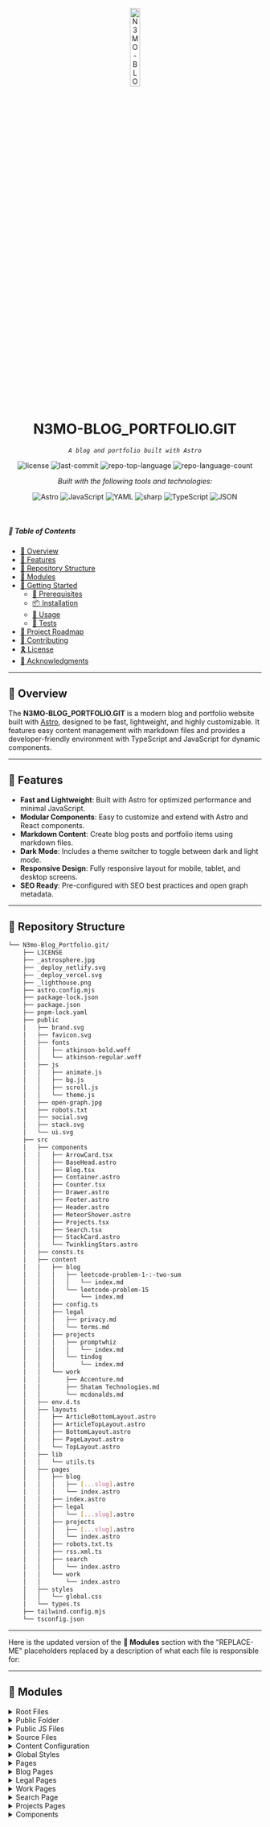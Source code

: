 <p align="center">
  <img src="https://img.icons8.com/?size=512&id=55494&format=png" width="20%" alt="N3MO-BLOG_PORTFOLIO.GIT-logo">
</p>
<p align="center">
    <h1 align="center">N3MO-BLOG_PORTFOLIO.GIT</h1>
</p>
<p align="center">
    <em><code>A blog and portfolio built with Astro</code></em>
</p>
<p align="center">
	<img src="https://img.shields.io/github/license/leonardoo210399/N3mo-Blog_Portfolio.git?style=flat&logo=opensourceinitiative&logoColor=white&color=0080ff" alt="license">
	<img src="https://img.shields.io/github/last-commit/leonardoo210399/N3mo-Blog_Portfolio.git?style=flat&logo=git&logoColor=white&color=0080ff" alt="last-commit">
	<img src="https://img.shields.io/github/languages/top/leonardoo210399/N3mo-Blog_Portfolio.git?style=flat&color=0080ff" alt="repo-top-language">
	<img src="https://img.shields.io/github/languages/count/leonardoo210399/N3mo-Blog_Portfolio.git?style=flat&color=0080ff" alt="repo-language-count">
</p>
<p align="center">
		<em>Built with the following tools and technologies:</em>
</p>
<p align="center">
	<img src="https://img.shields.io/badge/Astro-FF5D01.svg?style=flat&logo=Astro&logoColor=white" alt="Astro">
	<img src="https://img.shields.io/badge/JavaScript-F7DF1E.svg?style=flat&logo=JavaScript&logoColor=black" alt="JavaScript">
	<img src="https://img.shields.io/badge/YAML-CB171E.svg?style=flat&logo=YAML&logoColor=white" alt="YAML">
	<img src="https://img.shields.io/badge/sharp-99CC00.svg?style=flat&logo=sharp&logoColor=white" alt="sharp">
	<img src="https://img.shields.io/badge/TypeScript-3178C6.svg?style=flat&logo=TypeScript&logoColor=white" alt="TypeScript">
	<img src="https://img.shields.io/badge/JSON-000000.svg?style=flat&logo=JSON&logoColor=white" alt="JSON">
</p>

<br>

##### 🔗 Table of Contents

- [📍 Overview](#-overview)
- [👾 Features](#-features)
- [📂 Repository Structure](#-repository-structure)
- [🧩 Modules](#-modules)
- [🚀 Getting Started](#-getting-started)
    - [🔖 Prerequisites](#-prerequisites)
    - [📦 Installation](#-installation)
    - [🤖 Usage](#-usage)
    - [🧪 Tests](#-tests)
- [📌 Project Roadmap](#-project-roadmap)
- [🤝 Contributing](#-contributing)
- [🎗 License](#-license)
- [🙌 Acknowledgments](#-acknowledgments)

---

## 📍 Overview

The **N3MO-BLOG_PORTFOLIO.GIT** is a modern blog and portfolio website built with [Astro](https://astro.build), designed to be fast, lightweight, and highly customizable. It features easy content management with markdown files and provides a developer-friendly environment with TypeScript and JavaScript for dynamic components.

---

## 👾 Features

- **Fast and Lightweight**: Built with Astro for optimized performance and minimal JavaScript.
- **Modular Components**: Easy to customize and extend with Astro and React components.
- **Markdown Content**: Create blog posts and portfolio items using markdown files.
- **Dark Mode**: Includes a theme switcher to toggle between dark and light mode.
- **Responsive Design**: Fully responsive layout for mobile, tablet, and desktop screens.
- **SEO Ready**: Pre-configured with SEO best practices and open graph metadata.

---

## 📂 Repository Structure

```sh
└── N3mo-Blog_Portfolio.git/
    ├── LICENSE
    ├── _astrosphere.jpg
    ├── _deploy_netlify.svg
    ├── _deploy_vercel.svg
    ├── _lighthouse.png
    ├── astro.config.mjs
    ├── package-lock.json
    ├── package.json
    ├── pnpm-lock.yaml
    ├── public
    │   ├── brand.svg
    │   ├── favicon.svg
    │   ├── fonts
    │   │   ├── atkinson-bold.woff
    │   │   └── atkinson-regular.woff
    │   ├── js
    │   │   ├── animate.js
    │   │   ├── bg.js
    │   │   ├── scroll.js
    │   │   └── theme.js
    │   ├── open-graph.jpg
    │   ├── robots.txt
    │   ├── social.svg
    │   ├── stack.svg
    │   └── ui.svg
    ├── src
    │   ├── components
    │   │   ├── ArrowCard.tsx
    │   │   ├── BaseHead.astro
    │   │   ├── Blog.tsx
    │   │   ├── Container.astro
    │   │   ├── Counter.tsx
    │   │   ├── Drawer.astro
    │   │   ├── Footer.astro
    │   │   ├── Header.astro
    │   │   ├── MeteorShower.astro
    │   │   ├── Projects.tsx
    │   │   ├── Search.tsx
    │   │   ├── StackCard.astro
    │   │   └── TwinklingStars.astro
    │   ├── consts.ts
    │   ├── content
    │   │   ├── blog
    │   │   │   ├── leetcode-problem-1-:-two-sum
    │   │   │   │   └── index.md
    │   │   │   └── leetcode-problem-15
    │   │   │       └── index.md
    │   │   ├── config.ts
    │   │   ├── legal
    │   │   │   ├── privacy.md
    │   │   │   └── terms.md
    │   │   ├── projects
    │   │   │   ├── promptwhiz
    │   │   │   │   └── index.md
    │   │   │   └── tindog
    │   │   │       └── index.md
    │   │   └── work
    │   │       ├── Accenture.md
    │   │       ├── Shatam Technologies.md
    │   │       └── mcdonalds.md
    │   ├── env.d.ts
    │   ├── layouts
    │   │   ├── ArticleBottomLayout.astro
    │   │   ├── ArticleTopLayout.astro
    │   │   ├── BottomLayout.astro
    │   │   ├── PageLayout.astro
    │   │   └── TopLayout.astro
    │   ├── lib
    │   │   └── utils.ts
    │   ├── pages
    │   │   ├── blog
    │   │   │   ├── [...slug].astro
    │   │   │   └── index.astro
    │   │   ├── index.astro
    │   │   ├── legal
    │   │   │   └── [...slug].astro
    │   │   ├── projects
    │   │   │   ├── [...slug].astro
    │   │   │   └── index.astro
    │   │   ├── robots.txt.ts
    │   │   ├── rss.xml.ts
    │   │   ├── search
    │   │   │   └── index.astro
    │   │   └── work
    │   │       └── index.astro
    │   ├── styles
    │   │   └── global.css
    │   └── types.ts
    ├── tailwind.config.mjs
    └── tsconfig.json
```

---

Here is the updated version of the **🧩 Modules** section with the "REPLACE-ME" placeholders replaced by a description of what each file is responsible for:

---

## 🧩 Modules

<details closed><summary>Root Files</summary>

| File | Summary |
| --- | --- |
| [tsconfig.json](https://github.com/leonardoo210399/N3mo-Blog_Portfolio.git/blob/main/tsconfig.json) | Configuration for TypeScript, specifying compiler options and type checking. |
| [package.json](https://github.com/leonardoo210399/N3mo-Blog_Portfolio.git/blob/main/package.json) | Contains metadata about the project, including dependencies, scripts, and project version. |
| [astro.config.mjs](https://github.com/leonardoo210399/N3mo-Blog_Portfolio.git/blob/main/astro.config.mjs) | Astro configuration file defining project-level settings, like routes, integrations, and base settings. |
| [package-lock.json](https://github.com/leonardoo210399/N3mo-Blog_Portfolio.git/blob/main/package-lock.json) | Automatically generated file that locks the exact versions of dependencies used in the project. |
| [tailwind.config.mjs](https://github.com/leonardoo210399/N3mo-Blog_Portfolio.git/blob/main/tailwind.config.mjs) | Tailwind CSS configuration file that customizes the default theme and extends Tailwind's functionalities. |
| [pnpm-lock.yaml](https://github.com/leonardoo210399/N3mo-Blog_Portfolio.git/blob/main/pnpm-lock.yaml) | Lockfile for the pnpm package manager, ensuring reproducible builds by specifying exact dependency versions. |

</details>

<details closed><summary>Public Folder</summary>

| File | Summary |
| --- | --- |
| [robots.txt](https://github.com/leonardoo210399/N3mo-Blog_Portfolio.git/blob/main/public/robots.txt) | Directives for search engine crawlers on how to index the website. |

</details>

<details closed><summary>Public JS Files</summary>

| File | Summary |
| --- | --- |
| [animate.js](https://github.com/leonardoo210399/N3mo-Blog_Portfolio.git/blob/main/public/js/animate.js) | Contains custom animations and DOM interactions for UI elements. |
| [bg.js](https://github.com/leonardoo210399/N3mo-Blog_Portfolio.git/blob/main/public/js/bg.js) | Manages background effects like gradients or dynamic changes. |
| [scroll.js](https://github.com/leonardoo210399/N3mo-Blog_Portfolio.git/blob/main/public/js/scroll.js) | Implements smooth scrolling and scroll-triggered animations. |
| [theme.js](https://github.com/leonardoo210399/N3mo-Blog_Portfolio.git/blob/main/public/js/theme.js) | Handles theme switching logic, such as dark mode toggling. |

</details>

<details closed><summary>Source Files</summary>

| File | Summary |
| --- | --- |
| [types.ts](https://github.com/leonardoo210399/N3mo-Blog_Portfolio.git/blob/main/src/types.ts) | Defines TypeScript types for various data structures used across the project. |
| [consts.ts](https://github.com/leonardoo210399/N3mo-Blog_Portfolio.git/blob/main/src/consts.ts) | Holds constant values used throughout the project. |
| [env.d.ts](https://github.com/leonardoo210399/N3mo-Blog_Portfolio.git/blob/main/src/env.d.ts) | Type definitions for environment variables. |

</details>

<details closed><summary>Content Configuration</summary>

| File | Summary |
| --- | --- |
| [config.ts](https://github.com/leonardoo210399/N3mo-Blog_Portfolio.git/blob/main/src/content/config.ts) | Configuration for content, defining how blog posts and other content are handled. |

</details>

<details closed><summary>Global Styles</summary>

| File | Summary |
| --- | --- |
| [global.css](https://github.com/leonardoo210399/N3mo-Blog_Portfolio.git/blob/main/src/styles/global.css) | Global CSS styles applied throughout the site. |

</details>

<details closed><summary>Pages</summary>

| File | Summary |
| --- | --- |
| [index.astro](https://github.com/leonardoo210399/N3mo-Blog_Portfolio.git/blob/main/src/pages/index.astro) | The main homepage file, defines the structure and content of the home page. |
| [robots.txt.ts](https://github.com/leonardoo210399/N3mo-Blog_Portfolio.git/blob/main/src/pages/robots.txt.ts) | Script to dynamically generate the `robots.txt` file. |
| [rss.xml.ts](https://github.com/leonardoo210399/N3mo-Blog_Portfolio.git/blob/main/src/pages/rss.xml.ts) | Script to generate an RSS feed for the blog. |

</details>

<details closed><summary>Blog Pages</summary>

| File | Summary |
| --- | --- |
| [[...slug].astro](https://github.com/leonardoo210399/N3mo-Blog_Portfolio.git/blob/main/src/pages/blog/[...slug].astro) | Dynamic route file that renders individual blog posts based on the slug. |
| [index.astro](https://github.com/leonardoo210399/N3mo-Blog_Portfolio.git/blob/main/src/pages/blog/index.astro) | Lists all blog posts and handles pagination of posts on the blog landing page. |

</details>

<details closed><summary>Legal Pages</summary>

| File | Summary |
| --- | --- |
| [[...slug].astro](https://github.com/leonardoo210399/N3mo-Blog_Portfolio.git/blob/main/src/pages/legal/[...slug].astro) | Dynamic route to render various legal pages, such as terms of service or privacy policy. |

</details>

<details closed><summary>Work Pages</summary>

| File | Summary |
| --- | --- |
| [index.astro](https://github.com/leonardoo210399/N3mo-Blog_Portfolio.git/blob/main/src/pages/work/index.astro) | Lists projects or portfolio items under the "Work" section of the site. |

</details>

<details closed><summary>Search Page</summary>

| File | Summary |
| --- | --- |
| [index.astro](https://github.com/leonardoo210399/N3mo-Blog_Portfolio.git/blob/main/src/pages/search/index.astro) | The search page where users can search for blog posts or projects. |

</details>

<details closed><summary>Projects Pages</summary>

| File | Summary |
| --- | --- |
| [[...slug].astro](https://github.com/leonardoo210399/N3mo-Blog_Portfolio.git/blob/main/src/pages/projects/[...slug].astro) | Dynamic route file to render individual project details based on the slug. |
| [index.astro](https://github.com/leonardoo210399/N3mo-Blog_Portfolio.git/blob/main/src/pages/projects/index.astro) | Lists all projects in the portfolio. |

</details>

<details closed><summary>Components</summary>

| File | Summary |
| --- | --- |
| [TwinklingStars.astro](https://github.com/leonardoo210399/N3mo-Blog_Portfolio.git/blob/main/src/components/TwinklingStars.astro) | Component for a starry background effect on the site. |
| [Blog.tsx](https://github.com/leonardoo210399/N3mo-Blog_Portfolio.git/blob/main/src/components/Blog.tsx) | Component that renders a list of blog posts. |
| [Search.tsx](https://github.com/leonardoo210399/N3mo-Blog_Portfolio.git/blob/main/src/components/Search.tsx) | Component for the search functionality across the site. |
| [Footer.astro](https://github.com/leonardoo210399/N3mo-Blog_Portfolio.git/blob/main/src/components/Footer.astro) | Component for the footer section of the site. |
| [BaseHead.astro](https://github.com/leonardoo210399/N3mo-Blog_Portfolio.git/blob/main/src/components/BaseHead.astro) | Common head component for adding meta tags and title in HTML. |
| [Projects.tsx](https://github.com/leonardoo210399/N3mo-Blog_Portfolio.git/blob/main/src/components/Projects.tsx) | Component to list projects or portfolio items. |
| [Counter.tsx](https://github.com/leonardoo210399/N3mo-Blog_Portfolio.git/blob/main/src/components/Counter.tsx) | A counter component for incrementing or decrementing numbers. |
| [Header.astro](https://github.com/leonardoo210399/N3mo-Blog_Portfolio.git/blob/main/src/components/Header.astro) | Component for the header section of the site, including navigation. |
| [MeteorShower.astro](https://github.com/leonardoo210399/N3mo-Blog_Portfolio.git/blob/main/src/components/MeteorShower.astro) | Component for a meteor shower background effect. |
| [StackCard.astro](https://github.com/leonardoo210399/N3mo-Blog_Portfolio.git/blob/main/src/components/StackCard.astro) | Displays a card for tech stack items. |

---

## 🚀 Getting Started

### 🔖 Prerequisites

Before you begin, ensure you have the following installed:

- [Node.js](https://nodejs.org) (v14 or higher)
- [npm](https://www.npmjs.com/) (or [pnpm](https://pnpm.io/))
- [Astro](https://astro.build)

### 📦 Installation

1. **Clone the repository**:

   ```sh
   git clone https://github.com/leonardoo210399/N3mo-Blog_Portfolio.git
   cd N3mo-Blog_Portfolio.git
   ```

2. **Install dependencies**:

   If you're using `npm`:

   ```sh
   npm install
   ```

   If you're using `pnpm`:

   ```sh
   pnpm install
   ```

### 🤖 Usage

To run the site locally:

```sh
npm run dev
```

This will start a development server at `http://localhost:3000`. You can open this in your browser to see your changes.

---

### 🧪 Tests

Run the following command to execute unit tests:

```sh
npm test
```

---

## 📌 Project Roadmap

- [x] Setup Astro framework
- [x] Integrate Markdown for blog content
- [x] Create reusable components
- [ ] Implement search functionality
- [ ] Add pagination for blog posts
- [ ] Add support for tags/categories

---

## 🤝 Contributing

We welcome contributions! Please follow these steps to contribute:

1. **Fork the repository**: Click the "Fork" button at the top of this repository to create your own copy.
2. **Create a new branch**: Use a descriptive branch name for your feature or fix.

   ```sh
   git checkout -b feature-branch-name
   ```

3. **Make your changes**: Make your changes in the new branch.
4. **Commit your changes**: Write a clear commit message describing the change.

   ```sh
   git commit -m "Added new feature or fixed bug"
   ```

5. **Push to GitHub**: Push the branch to your forked repository.

   ```sh
   git push origin feature-branch-name
   ```

6. **Open a Pull Request**: Go to the original repository and open a new pull request. Describe your changes and submit the PR.

---

## 🎗 License

This project is licensed under the MIT License - see the [LICENSE](https://github.com/leonardoo210399/N3mo-Blog_Portfolio.git/blob/main/LICENSE) file for details.

---

## 🙌 Acknowledgments

- Astro for building such a fantastic framework.
- Shields.io for the badges.
- Font Awesome for the icons used in the project.
- [Your Name Here] for additional contributions and inspiration!

---

Let me know if you'd like any further changes or clarifications!
